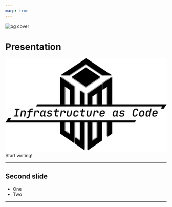 ```yaml
---
marp: true
---
```


![bg cover](img/logo.svg)

# Presentation

![w:300](img/logo.png)
Start writing!

---

<!-- header: 'Some header text' -->
<!-- paginate: true -->
<!-- _backgroundColor: aqua -->
## Second slide
* One
* Two

---


